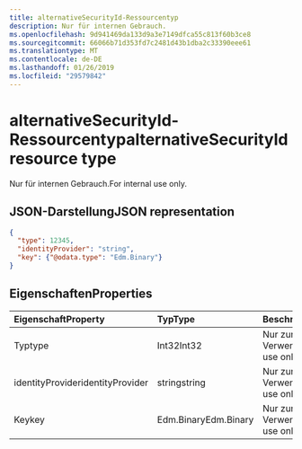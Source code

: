 ```yaml
---
title: alternativeSecurityId-Ressourcentyp
description: Nur für internen Gebrauch.
ms.openlocfilehash: 9d941469da133d9a3e7149dfca55c813f60b3ce8
ms.sourcegitcommit: 66066b71d353fd7c2481d43b1dba2c33390eee61
ms.translationtype: MT
ms.contentlocale: de-DE
ms.lasthandoff: 01/26/2019
ms.locfileid: "29579842"
---
```

# <a name="alternativesecurityid-resource-type"></a><span data-ttu-id="3e7d6-103">alternativeSecurityId-Ressourcentyp</span><span class="sxs-lookup"><span data-stu-id="3e7d6-103">alternativeSecurityId resource type</span></span>

<span data-ttu-id="3e7d6-104">Nur für internen Gebrauch.</span><span class="sxs-lookup"><span data-stu-id="3e7d6-104">For internal use only.</span></span>

## <a name="json-representation"></a><span data-ttu-id="3e7d6-105">JSON-Darstellung</span><span class="sxs-lookup"><span data-stu-id="3e7d6-105">JSON representation</span></span>

<!--{
  "blockType": "resource",
  "@odata.type": "microsoft.graph.alternativeSecurityId"
}-->

```json
{
  "type": 12345,
  "identityProvider": "string",
  "key": {"@odata.type": "Edm.Binary"}
}
```

## <a name="properties"></a><span data-ttu-id="3e7d6-106">Eigenschaften</span><span class="sxs-lookup"><span data-stu-id="3e7d6-106">Properties</span></span>
| <span data-ttu-id="3e7d6-107">Eigenschaft</span><span class="sxs-lookup"><span data-stu-id="3e7d6-107">Property</span></span>         | <span data-ttu-id="3e7d6-108">Typ</span><span class="sxs-lookup"><span data-stu-id="3e7d6-108">Type</span></span>       | <span data-ttu-id="3e7d6-109">Beschreibung</span><span class="sxs-lookup"><span data-stu-id="3e7d6-109">Description</span></span>
|:-----------------|:-----------|:---------------------
| <span data-ttu-id="3e7d6-110">Typ</span><span class="sxs-lookup"><span data-stu-id="3e7d6-110">type</span></span>             | <span data-ttu-id="3e7d6-111">Int32</span><span class="sxs-lookup"><span data-stu-id="3e7d6-111">Int32</span></span>      | <span data-ttu-id="3e7d6-112">Nur zur internen Verwendung</span><span class="sxs-lookup"><span data-stu-id="3e7d6-112">For internal use only</span></span>
| <span data-ttu-id="3e7d6-113">identityProvider</span><span class="sxs-lookup"><span data-stu-id="3e7d6-113">identityProvider</span></span> | <span data-ttu-id="3e7d6-114">string</span><span class="sxs-lookup"><span data-stu-id="3e7d6-114">string</span></span>     | <span data-ttu-id="3e7d6-115">Nur zur internen Verwendung</span><span class="sxs-lookup"><span data-stu-id="3e7d6-115">For internal use only</span></span>
| <span data-ttu-id="3e7d6-116">Key</span><span class="sxs-lookup"><span data-stu-id="3e7d6-116">key</span></span>              | <span data-ttu-id="3e7d6-117">Edm.Binary</span><span class="sxs-lookup"><span data-stu-id="3e7d6-117">Edm.Binary</span></span> | <span data-ttu-id="3e7d6-118">Nur zur internen Verwendung</span><span class="sxs-lookup"><span data-stu-id="3e7d6-118">For internal use only</span></span>
